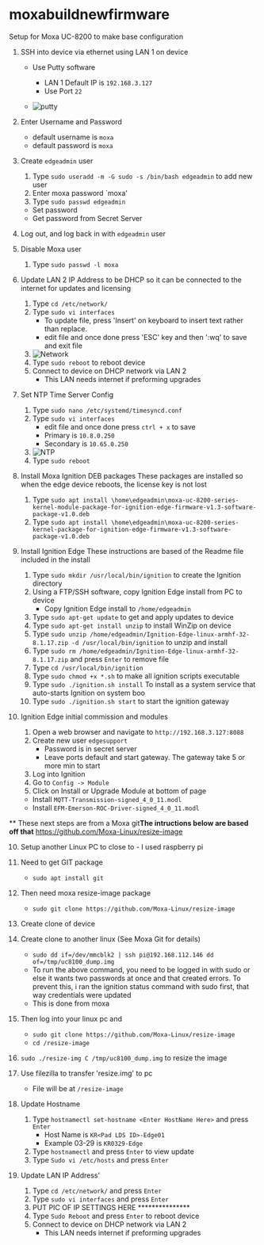 # moxabuildnewfirmware
Setup for Moxa UC-8200 to make base configuration
1. SSH into device via ethernet using LAN 1 on device
   - Use Putty software
     - LAN 1 Default IP is `192.168.3.127`
     - Use Port `22`

   - ![putty](https://user-images.githubusercontent.com/108074645/175321878-c8aefea5-4a4e-4410-8502-54d3b70611ac.png)

2. Enter Username and Password
   - default username is `moxa`
   - default password is `moxa`

3. Create `edgeadmin` user
   1. Type `sudo useradd -m -G sudo -s /bin/bash edgeadmin` to add new user
   2. Enter moxa password `moxa'
   3. Type `sudo passwd edgeadmin`
     - Set password
     - Get password from Secret Server

4. Log out, and log back in with `edgeadmin` user

5. Disable Moxa user
   1. Type `sudo passwd -l moxa`

6. Update LAN 2 IP Address to be DHCP so it can be connected to the internet for updates and licensing 
   1. Type `cd /etc/network/`
   2. Type `sudo vi interfaces`
      - To update file, press 'Insert' on keyboard to insert text rather than replace.
      - edit file and once done press 'ESC' key and then ':wq' to save and exit file
   4. ![Network](https://user-images.githubusercontent.com/109390971/182206674-d5072440-a331-4c82-ae8a-625e36b6fee4.png)
   5. Type `sudo reboot` to reboot device
   6. Connect to device on DHCP network via LAN 2
      - This LAN needs internet if preforming upgrades
      
7. Set NTP Time Server Config 
   1. Type `sudo nano /etc/systemd/timesyncd.conf`
   2. Type `sudo vi interfaces`
      - edit file and once done press `ctrl + x` to save
      - Primary is `10.8.0.250`
      - Secondary is `10.65.0.250`
   4. ![NTP](https://user-images.githubusercontent.com/109390971/182207266-fd71b35f-93e4-4d0a-93f8-514b0a5a5589.png)
   5. Type `sudo reboot`
   
8. Install Moxa Ignition DEB packages
   These packages are installed so when the edge device reboots, the license key is not lost
   1. Type `sudo apt install \home\edgeadmin\moxa-uc-8200-series-kernel-module-package-for-ignition-edge-firmware-v1.3-software-package-v1.0.deb`
   2. Type `sudo apt install \home\edgeadmin\moxa-uc-8200-series-kernel-package-for-ignition-edge-firmware-v1.3-software-package-v1.0.deb`

8. Install Ignition Edge
   These instructions are based of the Readme file included in the install
   1. Type `sudo mkdir /usr/local/bin/ignition` to create the Ignition directory
   2. Using a FTP/SSH software, copy Ignition Edge install from PC to device
      - Copy Ignition Edge install to `/home/edgeadmin`
   3. Type `sudo apt-get update` to get and apply updates to device
   4. Type `sudo apt-get install unzip` to install WinZip on device
   5. Type `sudo unzip /home/edgeadmin/Ignition-Edge-linux-armhf-32-8.1.17.zip -d /usr/local/bin/ignition` to unzip and install
   6. Type `sudo rm /home/edgeadmin/Ignition-Edge-linux-armhf-32-8.1.17.zip` and press `Enter` to remove file
   7. Type `cd /usr/local/bin/ignition`
   8. Type `sudo chmod +x *.sh` to make all ignition scripts executable
   9. Type `sudo ./ignition.sh install` To install as a system service that auto-starts Ignition on system boo
   10. Type `sudo ./ignition.sh start` to start the ignition gateway
   
9. Ignition Edge initial commission and modules
   1. Open a web browser and navigate to `http://192.168.3.127:8088`
   2. Create new user `edgesupport`
      - Password is in secret server
      - Leave ports default and start gateway.  The gateway take 5 or more min to start
   3. Log into Ignition
   4. Go to `Config -> Module`
   5. Click on Install or Upgrade Module at bottom of page
     - Install `MQTT-Transmission-signed_4_0_11.modl`
     - Install `EFM-Emerson-ROC-Driver-signed_4_0_11.modl`

** These next steps are from a Moxa git**The intructions below are based off that**
https://github.com/Moxa-Linux/resize-image

10. Setup another Linux PC to close to - I used raspberry pi
   1. Need to get GIT package
      - `sudo apt install git`
   2. Then need moxa resize-image package
      - `sudo git clone https://github.com/Moxa-Linux/resize-image`
      
11. Create clone of device
   1. Create clone to another linux (See Moxa Git for details)
      - `sudo dd if=/dev/mmcblk2 | ssh pi@192.168.112.146 dd of=/tmp/uc8100_dump.img`
      - To run the above command, you need to be logged in with sudo or else it wants two passwords at once and that created errors.  To prevent this, i ran the ignition status command with sudo first, that way credentials were updated
      - This is done from moxa
   2. Then log into your linux pc and
      - `sudo git clone https://github.com/Moxa-Linux/resize-image`
      - `cd /resize-image`
   3. `sudo ./resize-img C /tmp/uc8100_dump.img` to resize the image
   4. Use filezilla to transfer 'resize.img' to pc
      - File will be at `/resize-image`
  
  
  
  

6. Update Hostname
   1. Type `hostnamectl set-hostname <Enter HostName Here>` and press `Enter`
      - Host Name is `KR<Pad LDS ID>-Edge01`
      - Example 03-29 is `KR0329-Edge`
   2. Type `hostnamectl` and press `Enter` to view update
   3. Type `Sudo vi /etc/hosts` and press `Enter`

7. Update LAN IP Address'
   1. Type `cd /etc/network/` and press `Enter`
   2. Type `sudo vi interfaces` and press `Enter`
   3. PUT PIC OF IP SETTINGS HERE ***************
   4. Type `Sudo Reboot` and press `Enter` to reboot device
   5. Connect to device on DHCP network via LAN 2
      - This LAN needs internet if preforming upgrades







   
